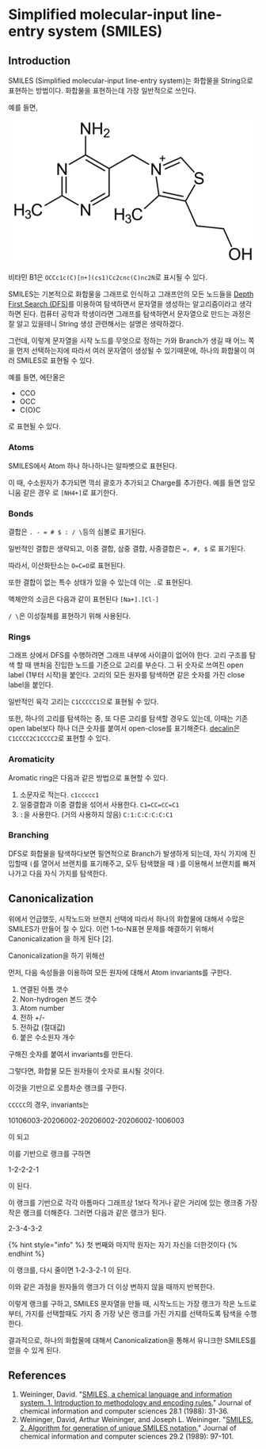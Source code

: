 # Simplified molecular-input line-entry system \(SMILES\)

## Introduction

SMILES \(Simplified molecular-input line-entry system\)는 화합물을 String으로 표현하는 방법이다. 화합물을 표현하는데 가장 일반적으로 쓰인다.

예를 들면,

![](../.gitbook/assets/2880px-thiamin.svg.png)

비타민 B1은  `OCCc1c(C)[n+](cs1)Cc2cnc(C)nc2N`로 표시될 수 있다.

SMILES는 기본적으로 화합물을 그래프로 인식하고 그래프안의 모든 노드들을 [Depth First Search \(DFS\)](https://en.wikipedia.org/wiki/Depth-first_search)를 이용하여 탐색하면서 문자열을 생성하는 알고리즘이라고 생각하면 된다. 컴퓨터 공학과 학생이라면 그래프를 탐색하면서 문자열으로 만드는 과정은 잘 알고 있을테니 String 생성 관련해서는 설명은 생략하겠다.

그런데, 이렇게 문자열을 시작 노드를 무엇으로 정하는 가와 Branch가 생길 때 어느 쪽을 먼저 선택하는지에 따라서 여러 문자열이 생성될 수 있기때문에, 하나의 화합물이 여러 SMILES로 표현될 수 있다.

예를 들면, 에탄올은

* CCO
* OCC
* C\(O\)C

로 표현될 수 있다.

### Atoms

SMILES에서  Atom 하나 하나하나는 알파벳으로 표현된다.

이 때, 수소원자가 추가되면 꺽쇠 괄호가 추가되고 Charge를 추가한다. 예를 들면 암모니움 같은 경우 로 `[NH4+]`로 표기한다.

### Bonds

결합은 `. - = # $ : / \`등의 심볼로 표기된다.

일반적인 결합은 생략되고, 이중 결합, 삼중 결합, 사중결합은 `=, #, $` 로 표기된다.

따라서, 이산화탄소는 `O=C=O`로 표현된다.

 또한 결합이 없는 특수 상태가 있을 수 있는데 이는 `.`로 표현된다.

 액체안의 소금은 다음과 같이 표현된다 `[Na+].[Cl-]`

  `/ \`은 이성질체를 표현하기 위해 사용된다.

### Rings

그래프 상에서 DFS를 수행하려면 그래프 내부에 사이클이 없어야 한다. 고리 구조를 탐색 할 때 맨처음 진입한 노드를 기준으로 고리를 부순다. 그 뒤 숫자로 쓰여진 open label \(1부터 시작\)을 붙인다. 고리의 모든 원자를 탐색하면 같은 숫자를 가진 close label을 붙인다.

일반적인 육각 고리는  `C1CCCCC1`으로 표현될 수 있다.

또한, 하나의 고리를 탐색하는 중, 또 다른 고리를 탐색할 경우도 있는데, 이때는 기존 open label보다 하나 더큰 숫자를 붙여서 open-close를 표기해준다.  [decalin](https://en.wikipedia.org/wiki/Decalin)은 `C1CCCC2C1CCCC2`로 표현할 수 있다.

### Aromaticity

 Aromatic ring은 다음과 같은 방법으로 표현할 수 있다.

1.  소문자로 적는다. `c1ccccc1`
2.  일중결합과 이중 결합을 섞어서 사용한다. `C1=CC=CC=C1`
3.  `:`을 사용한다. \(거의 사용하지 않음\) `C:1:C:C:C:C:C1`

### Branching

DFS로 화합물을 탐색하다보면 필연적으로 Branch가 발생하게 되는데, 자식 가지에 진입할때 `(`를 열어서 브랜치를 표기해주고, 모두 탐색했을 때 `)`를 이용해서 브랜치를 빠져나가고 다음 자식 가지를 탐색한다.

## Canonicalization

위에서 언급했듯, 시작노드와 브랜치 선택에 따라서 하나의 화합물에 대해서 수많은 SMILES가 만들어 질 수 있다.  이런 1-to-N표현 문제를 해결하기 위해서 Canonicalization 을 하게 된다 \[2\].

Canonicalization을 하기 위해선

먼저, 다음 속성들을 이용하여 모든 원자에 대해서 Atom invariants를 구한다.

1. 연결된 아톰 갯수
2. Non-hydrogen 본드 갯수
3. Atom number
4. 전하 +/-
5. 전하값 \(절대값\)
6. 붙은 수소원자 개수

구해진 숫자를 붙여서 invariants를 만든다.

그렇다면, 화합물 모든 원자들이 숫자로 표시될 것이다.

이것을 기반으로 오름차순 랭크를 구한다.

`CCCCC`의 경우, invariants는

10106003-20206002-20206002-20206002-1006003

이 되고

이를 기반으로 랭크를 구하면

1-2-2-2-1

이 된다.

이 랭크를 기반으로 각각 아톰마다 그래프상 1보다 작거나 같은 거리에 있는 랭크중 가장 작은 랭크를 더해준다. 그러면 다음과 같은 랭크가 된다.

2-3-4-3-2

{% hint style="info" %}
첫 번째와 마지막 원자는 자기 자신을 더한것이다
{% endhint %}

이 랭크를, 다시 줄이면 1-2-3-2-1 이 된다.

이와 같은 과정을 원자들의 랭크가 더 이상 변하지 않을 때까지 반복한다.

이렇게 랭크를 구하고, SMILES 문자열을 만들 때, 시작노드는 가장 랭크가 작은 노드로부터, 가지를 선택할때도 가지 중 가장 낮은 랭크를 가진 가지를 선택하도록 탐색을 수행한다.

결과적으로, 하나의 화합물에 대해서 Canonicalization을 통해서 유니크한 SMILES를 얻을 수 있게 된다.

## References

1. Weininger, David. "[SMILES, a chemical language and information system. 1. Introduction to methodology and encoding rules.](https://pubs.acs.org/doi/abs/10.1021/ci00057a005)" Journal of chemical information and computer sciences 28.1 \(1988\): 31-36.
2. Weininger, David, Arthur Weininger, and Joseph L. Weininger. "[SMILES. 2. Algorithm for generation of unique SMILES notation.](https://pubs.acs.org/doi/10.1021/ci00062a008)" Journal of chemical information and computer sciences 29.2 \(1989\): 97-101.

